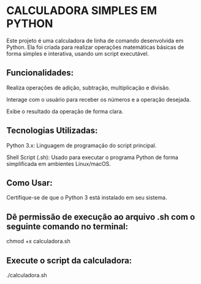 # CALCULADORA SIMPLES EM PYTHON

Este projeto é uma calculadora de linha de comando desenvolvida em Python. Ela foi criada para realizar operações matemáticas básicas de forma simples e interativa, usando um script executável.

## Funcionalidades:

 Realiza operações de adição, subtração, multiplicação e divisão.

 Interage com o usuário para receber os números e a operação desejada.

 Exibe o resultado da operação de forma clara.

## Tecnologias Utilizadas:

 Python 3.x: Linguagem de programação do script principal.

 Shell Script (.sh): Usado para executar o programa Python de forma simplificada em ambientes Linux/macOS.

## Como Usar:

 Certifique-se de que o Python 3 está instalado em seu sistema.

## Dê permissão de execução ao arquivo .sh com o seguinte comando no terminal:
 chmod +x calculadora.sh

## Execute o script da calculadora:
 ./calculadora.sh
